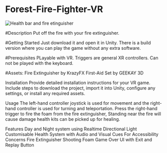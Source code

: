 # Forest-Fire-Fighter-VR
![Health bar and fire etinguisher](https://github.com/Rezvision/Forest-Fire/assets/147525543/c5705162-2aff-4e1f-9a1d-5d160acd5c7e)


#Description
Put off the fire with your fire extinguisher. 

#Getting Started
Just download it and open it in Unity. There is a build version where you can play the game without any extra software.

#Prerequisites
PLayable with VR. Triggers are general XR controllers.
Can not be played with the keyboard.

#Assets:
Fire Extinguisher by KrazyFX
First-Aid Set by GEEKAY 3D

Installation
Provide detailed installation instructions for your VR game. Include steps to download the project, import it into Unity, configure any settings, or install any required assets.

Usage
The left-hand controller joystick is used for movement and the right-hand controller is used for turning and teleportation. Press the right-hand trigger to fire the foam from the fire extinguisher, Standing near the fire will cause damage health kits can be picked up for healing. 

Features
Day and Night system using Realtime Directional Light
Customisable Health System with Audio and Visual Cues For Accessibility Concerns
Fire Extinguisher Shooting Foam
Game Over UI with Exit and Replay Button
